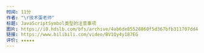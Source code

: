 ```yaml
---
时间: 11分
作者: "\r技术蛋老师"
标题: JavaScriptSymbol类型的注意事项
图片: https://i0.hdslb.com/bfs/archive/4ab6de85528860f5d367bfb311707dd47b86223c.jpg@480w_300h_1c_!web-space-channel-video.webp
链接: https://www.bilibili.com/video/BV1Qy4y187EG
评价: ★★★★★
---
```

